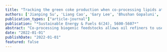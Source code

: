 ```yaml
---
title: "Tracking the green coke production when co-processing lipids at a commercial fluid catalytic cracker (FCC): combining isotope 14 C and causal discovery analysis"
authors: ['Jianping Su', 'Liang Cao', 'Gary Lee', 'Bhushan Gopaluni', 'Lim C Siang', 'Yankai Cao', 'Susan van Dyk', 'Robert Pinchuk', 'Jack Saddler']
publication_types: ["article-journal"]
publication: "*Sustainable Energy & Fuels 6(24), 5600-5607*"
abstract: "Co-processing biogenic feedstocks allows oil refiners to use their infrastructure while reducing the carbon intensity of the fuels they produce. Although policies such as British Columbia and California's low carbon fuel standards have incentivized refiners to make these lower carbon intensity fuels, tracking the “green molecules” has proven to be challenging, particularly if the biogenic feedstocks are inserted at the fluid catalytic cracker. Various models based on commercial fluid catalytic cracker co-processing data were used to predict the green component (the renewable part) of combusted coke with these values compared to the results obtained using 14C analysis. As the complexity and cost of sampling the flue gas made frequent testing impractical, a model that could better predict the renewable content of the fuels was developed. A combination of process data assessment and causal discovery significantly minimized prediction errors and provided a more robust model. This approach, combined with regular 14C validation, is the most practical way to quantify the renewable content of the fuels when following a co-processing regime and will likely be needed by both refiners and policymakers."
date: "2022-01-01"
publishDate: "2022-01-01"
featured: false
---
```

